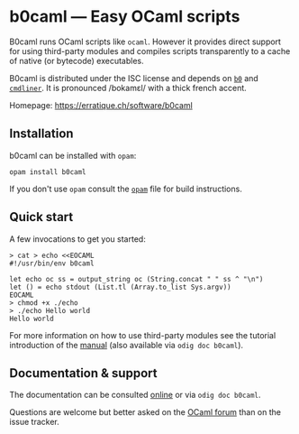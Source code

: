 b0caml — Easy OCaml scripts
============================

B0caml runs OCaml scripts like `ocaml`. However it provides direct
support for using third-party modules and compiles scripts
transparently to a cache of native (or bytecode) executables.

B0caml is distributed under the ISC license and depends on [`b0`][b0]
and [`cmdliner`][cmdliner]. It is pronounced /bokamɛl/ with a thick
french accent.

Homepage: https://erratique.ch/software/b0caml  

[b0]: https://erratique.ch/software/b0
[cmdliner]: https://erratique.ch/software/cmdliner

## Installation

b0caml can be installed with `opam`:

    opam install b0caml

If you don't use `opam` consult the [`opam`](opam) file for build
instructions.

## Quick start 

A few invocations to get you started:

```shell
> cat > echo <<EOCAML
#!/usr/bin/env b0caml

let echo oc ss = output_string oc (String.concat " " ss ^ "\n")
let () = echo stdout (List.tl (Array.to_list Sys.argv))
EOCAML
> chmod +x ./echo
> ./echo Hello world
Hello world
```

For more information on how to use third-party modules see the
tutorial introduction of the [manual][doc] (also available via
`odig doc b0caml`).

## Documentation & support

The documentation can be consulted [online][doc] or via `odig doc
b0caml`.

Questions are welcome but better asked on the [OCaml forum][ocaml-forum] 
than on the issue tracker.

[doc]: https://erratique.ch/software/b0caml/doc
[ocaml-forum]: https://discuss.ocaml.org/
